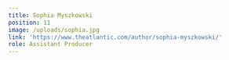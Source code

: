 ```yaml
---
title: Sophia Myszkowski
position: 11
image: /uploads/sophia.jpg
link: 'https://www.theatlantic.com/author/sophia-myszkowski/'
role: Assistant Producer
---
```


